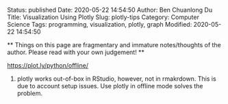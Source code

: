Status: published
Date: 2020-05-22 14:54:50
Author: Ben Chuanlong Du
Title: Visualization Using Plotly
Slug: plotly-tips
Category: Computer Science
Tags: programming, visualization, plotly, graph
Modified: 2020-05-22 14:54:50

**
Things on this page are
fragmentary and immature notes/thoughts of the author.
Please read with your own judgement!
**

<https://plot.ly/python/offline/>

1. plotly works out-of-box in RStudio,
    however, not in rmakrdown. 
    This is due to account setup issues. 
    Use plotly in offline mode solves the problem. 